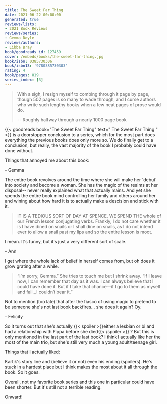 ```yaml
---
title: The Sweet Far Thing
date: 2021-06-22 00:00:00
generated: true
reviews/lists:
- 2021 Book Reviews
reviews/series:
- Gemma Doyle
reviews/authors:
- Libba Bray
book/goodreads_id: 127459
cover: /embeds/books/the-sweet-far-thing.jpg
book/isbn: 0385730306
book/isbn13: '9780385730303'
rating: 4
book/pages: 819
series_index: [3]
---
```

>  With a sigh, I resign myself to combing through it page by page, though 502 
> pages is so many to wade through, and I curse authors who write such lengthy 
> books when a few neat pages of prose would do.  
> 
>  -- Roughly halfway through a nearly 1000 page book  

<!--more-->

{{< goodreads book="The Sweet Far Thing" text=" The Sweet Far Thing " >}} is a doorstopper conclusion to a series, which for the most part does everything the previous books does only more so. We do finally get to a conclusion, but really, the vast majority of the book I probably could have done without.  

Things that annoyed me about this book:  

\- Gemma  

The entire book revolves around the time where she will make her 'debut' into society and become a woman. She has the magic of the realms at her disposal-- never really explained what that actually mains. And yet she spends the entire book mind controlling her family and others around her and wining about how hard it is to actually make a descision and stick with it.  

> IT IS A TEDIOUS SORT OF DAY AT SPENCE. WE SPEND THE whole of our French 
> lesson conjugating verbs. Frankly, I do not care whether it is I have dined 
> on snails or I shall dine on snails, as I do not intend ever to allow a 
> snail past my lips and so the entire lesson is moot.

I mean. It's funny, but it's just a very different sort of scale.  

\- Ann  

I get where the whole lack of belief in herself comes from, but oh does it grow grating after a while.  

>  “I’m sorry, Gemma.” She tries to touch me but I shrink away. “If I leave 
> now, I can remember that day as it was. I can always believe that I could 
> have done it. But if I take that chance—if I go to them as myself and fail…I 
> couldn’t bear it.”  

Not to mention (too late) that after the fiasco of using magic to pretend to be someone she's not last book backfires... she does it again? Oy.  

\- Felicity  

So it turns out that she's actually  {{< spoiler >}}either a lesbian or bi and had a relationship with Pippa before she died{{< /spoiler >}}  ? But this is only mentioned in the last part of the last book? I think I actually like her the most of the main trio, but she's still very much a young adult/teenage girl.  

Things that I actually liked:  

Kartik's story line and (believe it or not) even his ending (spoilers). He's stuck in a hardest place but I think makes the most about it all through the book. So it goes.  

Overall, not my favorite book series and this one in particular could have been shorter. But it's still not a terrible reading.  

Onward!